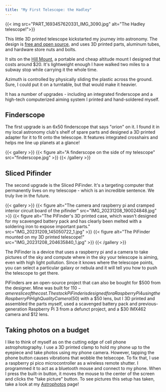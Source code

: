 ```yaml
---
title: "My First Telescope: the Hadley"
---
```


{{< img src="PART_1693457620331_IMG_3090.jpg" alt="The Hadley telescope!">}}

This little 3D printed telescope kickstarted my journey into astronomy. The design is [free and open source](https://www.printables.com/model/224383-astronomical-telescope-hadley-an-easy-assembly-hig), and uses 3D printed parts, aluminum tubes, and hardware store nuts and bolts. 

It sits on the [Hill Mount](https://www.printables.com/model/565412-hill-mount-for-hadley-telescope), a portable and cheap altitude mount I designed that costs around $20. It's lightweight enough I have walked two miles to a subway stop while carrying it the whole time.

Azimuth is controlled by physically sliding the plastic across the ground. Sure, I could put it on a turntable, but that would make it heavier.

It has a number of upgrades - including an integrated finderscope and a high-tech computerized aiming system I printed and hand-soldered myself.

## Finderscope

The first upgrade is an 6x50 finderscope that says "orion" on it. I found it in my local astronomy club's shelf of spare parts and designed a 3D printed adapter for it to fit onto the telescope. It features integrated crosshairs and helps me line up planets at a glance!

{{< gallery >}}
{{< figure alt="A finderscope on the side of my telescope" src="finderscope.jpg" >}} 
{{< /gallery >}}

## Sliced Pifinder

The second upgrade is the Sliced PiFinder. It's a targeting computer that permanently lives on my telescope - which is an incredible sentence. We truly live in the future.

{{< gallery >}}
{{< figure alt="The camera and raspberry pi and cramped interior circuit board of the pifinder" src="IMG_20231208_190024848.jpg" >}}
{{< figure alt="The PiFinder's 3D printed case, which wasn't designed for my scavenged battery pack and has clearly been melted with a soldering iron to expose important parts." src="IMG_20231209_145050722_1.jpg" >}}
{{< figure alt="The PiFinder mounted on my 3D printed telescope!" src="IMG_20231208_204635840_1.jpg" >}}
{{< /gallery >}}

The PiFinder is a device that uses a raspberry pi and a camera to take pictures of the sky and compute where in the sky your telescope is aiming, even with high light pollution. Since it knows where the telescope points, you can select a particular galaxy or nebula and it will tell you how to push the telescope to get there. 

PiFinders are an open-source project that can also be bought for $500 from the designer. Mine was built for $110 - a mere slice of the cost. The stock PiFinder is designed for a Raspberry Pi 4 using the Raspberry Pi High Quality Camera ($50) with a $50 lens, but I 3D printed and assembled the parts myself, used a scavenged battery pack and previous-generation Raspberry Pi 3 from a defunct project, and a $30 IMX462 camera and $12 lens. 

## Taking photos on a budget

I like to think of myself as on the cutting edge of cell phone astrophotography. I use a 3D printed clamp to hold my phone up to the eyepiece and take photos using my phone camera. However, tapping the phone button causes vibrations that wobble the telsecope. To fix that, I use a raspberry pi pico microcontroller as a wireless remote shutter. I programmed it to act as a bluetooth mouse and connect to my phone. When I press the built-in button, it moves the mouse to the center of the screen and clicks the "take picture" button. To see pictures this setup has taken, take a look at my [Astrophotos](/astrophotos) page!
